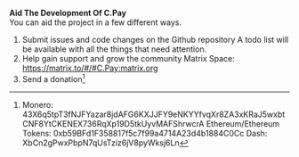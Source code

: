 **Aid The Development Of C.Pay**
<br>
You can aid the project in a few different ways.
<br>
1. Submit issues and code changes on the Github repository
	A todo list will be available with all the things that need attention.
2. Help gain support and grow the community
	Matrix Space: https://matrix.to/#/#C.Pay:matrix.org
3. Send a donation[^1]


[^1]:Monero: 43X6q5tpT3fNJFYazar8jdAFG6KXJJFY9eNKYYfvqXr8ZA3xKRaJ5wxbtCNF8YtCKENEX736RqXp19D5tkUyvMAFShrwcrA
Ethereum/Ethereum Tokens: 0xb59BFd1F358817f5c7f99a4714A23d4b1884C0Cc
Dash: XbCn2gPwxPbpN7qUsTziz6jV8pyWksj6Ln

